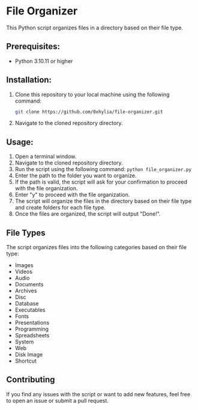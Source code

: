 # File Organizer

This Python script organizes files in a directory based on their file type.

## Prerequisites:
- Python 3.10.11 or higher

## Installation:
1. Clone this repository to your local machine using the following command:
    ```bash
    git clone https://github.com/0xhylia/file-organizer.git
    ```
2. Navigate to the cloned repository directory.

## Usage:
1. Open a terminal window.
2. Navigate to the cloned repository directory.
3. Run the script using the following command: `python file_organizer.py`
4. Enter the path to the folder you want to organize.
5. If the path is valid, the script will ask for your confirmation to proceed with the file organization.
6. Enter "y" to proceed with the file organization.
7. The script will organize the files in the directory based on their file type and create folders for each file type.
8. Once the files are organized, the script will output "Done!".

## File Types
The script organizes files into the following categories based on their file type:

- Images
- Videos
- Audio
- Documents
- Archives
- Disc
- Database
- Executables
- Fonts
- Presentations
- Programming
- Spreadsheets
- System
- Web
- Disk Image
- Shortcut

## Contributing
If you find any issues with the script or want to add new features, feel free to open an issue or submit a pull request.
